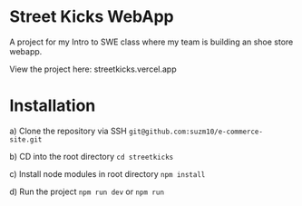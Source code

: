 # Street Kicks WebApp

A project for my Intro to SWE class where my team is building an shoe store webapp.

View the project here: streetkicks.vercel.app

# Installation

a) Clone the repository via SSH `git@github.com:suzm10/e-commerce-site.git`

b) CD into the root directory `cd streetkicks`

c) Install node modules in root directory `npm install`

d) Run the project `npm run dev` or `npm run`

